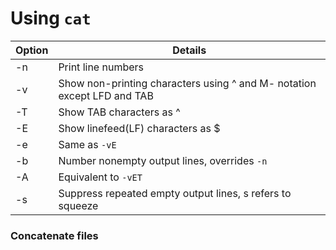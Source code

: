 # Using `cat`

|Option|Details|
|---|---|
|-n|Print line numbers|
|-v|Show non-printing characters using ^ and M- notation except LFD and TAB|
|-T|Show TAB characters as ^|
|-E|Show linefeed(LF) characters as $|
|-e|Same as `-vE`|
|-b|Number nonempty output lines, overrides `-n`|
|-A|Equivalent to `-vET`|
|-s|Suppress repeated empty output lines, s refers to squeeze|

### Concatenate files

